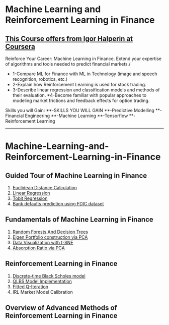 # Machine Learning and Reinforcement Learning in Finance 
## [This Course offers from Igor Halperin at Coursera](https://www.coursera.org/instructor/~1348915)
Reinforce Your Career: Machine Learning in Finance. Extend your expertise of algorithms and tools needed to predict financial markets./

 * 1-Compare ML for Finance with ML in Technology (image and speech recognition, robotics, etc.)
* 2-Explain how Reinforcement Learning is used for stock trading.
* 3-Describe linear regression and classification models and methods of their evaluation.
*4-Become familiar with popular approaches to modeling market frictions and feedback effects for option trading.


Skills you will Gain:
**-SKILLS YOU WILL GAIN
**-Predictive Modelling
**-Financial Engineering
**-Machine Learning
**-Tensorflow
**-Reinforcement Learning

--------------------------------------
# Machine-Learning-and-Reinforcement-Learning-in-Finance

## Guided Tour of Machine Learning in Finance
1. [Euclidean Distance Calculation](Euclidian_Distance_m1_ex1_v3.ipynb)
2. [Linear Regression](linear_regress_m1_ex2_v3.ipynb)
3. [Tobit Regression](Tobit_regression_m1_ex3_v4.ipynb)
4. [Bank defaults prediction using FDIC dataset](Bank_failure_m1_ex4_v3.ipynb)

## Fundamentals of Machine Learning in Finance
1. [Random Forests And Decision Trees](Bank_failure_rand_forests_m2_ex1.ipynb)
2. [Eigen Portfolio construction via PCA](pca_eigen_portfolios_m2_ex3.ipynb)
3. [Data Visualization with t-SNE](DJI_tSNE_m2_ex4_corrected.ipynb)
4. [Absorption Ratio via PCA](absorp_ratio_m2_ex5.ipynb)

## Reinforcement Learning in Finance
1. [Discrete-time Black Scholes model](discrete_black_scholes_m3_ex1_v3.ipynb)
2. [QLBS Model Implementation](dp_qlbs_oneset_m3_ex2_v3.ipynb)
3. [Fitted Q-Iteration](dp_qlbs_oneset_m3_ex3_v4.ipynb)
4. IRL Market Model Calibration

## Overview of Advanced Methods of Reinforcement Learning in Finance
